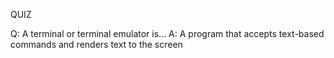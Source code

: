 QUIZ

Q: A terminal or terminal emulator is...
A: A program that accepts text-based commands and renders text to the screen
